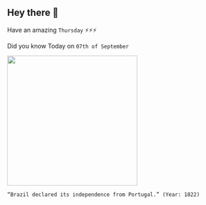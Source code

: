 ## Hey there 👋
Have an amazing `Thursday` ⚡⚡⚡

Did you know Today on `07th of September`
 
 [<img src="https://upload.wikimedia.org/wikipedia/commons/thumb/e/ef/Oscar_Pereira_da_Silva_-_Sess%C3%A3o_das_Cortes_De_Lisboa%2C_Acervo_do_Museu_Paulista_da_USP_2.jpg/200px-Oscar_Pereira_da_Silva_-_Sess%C3%A3o_das_Cortes_De_Lisboa%2C_Acervo_do_Museu_Paulista_da_USP_2.jpg" width="300" />](https://courses.lumenlearning.com/boundless-worldhistory/chapter/brazilian-independence/#:~:text=On%20September%207%2C%201822%2C%20Prince,and%20Portugal%20in%20late%201825.) 
 ```
“Brazil declared its independence from Portugal.” (Year: 1822)
```
